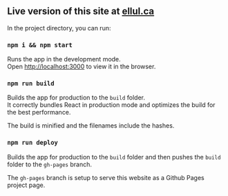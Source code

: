 ## Live version of this site at [ellul.ca](https://ellul.ca)

In the project directory, you can run:

### `npm i && npm start`

Runs the app in the development mode.<br>
Open [http://localhost:3000](http://localhost:3000) to view it in the browser.

### `npm run build`

Builds the app for production to the `build` folder.<br>
It correctly bundles React in production mode and optimizes the build for the best performance.

The build is minified and the filenames include the hashes.<br>

### `npm run deploy`

Builds the app for production to the `build` folder and then pushes the `build` folder to the `gh-pages` branch.<br>

The `gh-pages` branch is setup to serve this website as a Github Pages project page.
